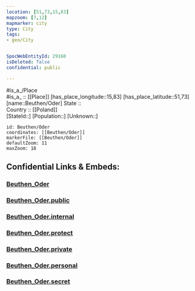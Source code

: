 ```yaml
---
location: [51,73,15,83] 
mapzoom: [7,12] 
mapmarker: city 
type: City
tags:
- geo/City


SpocWebEntityId: 29160
isDeleted: false
confidential: public

---
```

#is_a_/Place  
#is_a_ :: [[Place]] 
[has_place_longitude::15,83] 
[has_place_latitude::51,73] 
[name::Beuthen/Oder] 
State ::  
Country :: [[Poland]]  
[StateId::] 
[Population::] 
[Unknown::] 


```leaflet
id: Beuthen/Oder
coordinates: [[Beuthen/Oder]] 
markerFile: [[Beuthen/Oder]] 
defaultZoom: 11 
maxZoom: 18
```


## Confidential Links & Embeds: 

### [Beuthen_Oder](/_Standards/Earth/Continent/Europe/Europe~East/Poland/City/Beuthen_Oder.md) 

### [Beuthen_Oder.public](/_public/Earth/Continent/Europe/Europe~East/Poland/City/Beuthen_Oder.public.md) 

### [Beuthen_Oder.internal](/_internal/Earth/Continent/Europe/Europe~East/Poland/City/Beuthen_Oder.internal.md) 

### [Beuthen_Oder.protect](/_protect/Earth/Continent/Europe/Europe~East/Poland/City/Beuthen_Oder.protect.md) 

### [Beuthen_Oder.private](/_private/Earth/Continent/Europe/Europe~East/Poland/City/Beuthen_Oder.private.md) 

### [Beuthen_Oder.personal](/_personal/Earth/Continent/Europe/Europe~East/Poland/City/Beuthen_Oder.personal.md) 

### [Beuthen_Oder.secret](/_secret/Earth/Continent/Europe/Europe~East/Poland/City/Beuthen_Oder.secret.md)


